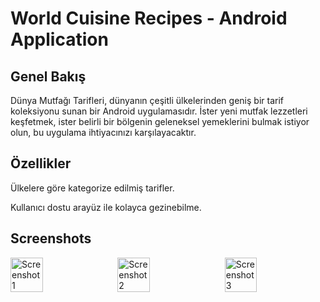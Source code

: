# World Cuisine Recipes - Android Application


## Genel Bakış

Dünya Mutfağı Tarifleri, dünyanın çeşitli ülkelerinden geniş bir tarif koleksiyonu sunan bir Android uygulamasıdır. İster yeni mutfak lezzetleri keşfetmek, ister belirli bir bölgenin geleneksel yemeklerini bulmak istiyor olun, bu uygulama ihtiyacınızı karşılayacaktır.

## Özellikler

Ülkelere göre kategorize edilmiş tarifler.

Kullanıcı dostu arayüz ile kolayca gezinebilme.

## Screenshots

<div style="display: flex; justify-content: space-between;">
  <img src="https://github.com/BeratAgaca/WorldCuisineAndroid/assets/67809960/f245b073-e6dc-4344-b07a-2c508bdac223" alt="Screenshot 1" style="width: 32%;">
  <img src="https://github.com/BeratAgaca/WorldCuisineAndroid/assets/67809960/ea355525-9fe1-4d81-b8f2-db9320617745" alt="Screenshot 2" style="width: 32%;">
  <img src="https://github.com/BeratAgaca/WorldCuisineAndroid/assets/67809960/e63ae2fa-3233-49a2-a8c4-2a55228d39b7" alt="Screenshot 3" style="width: 32%;">
</div>

